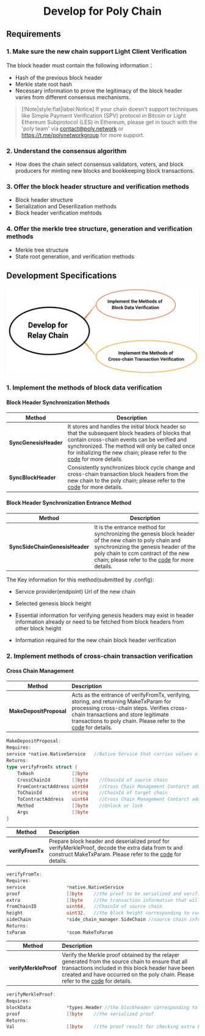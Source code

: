 <h1 align="center">Develop for Poly Chain</h1>

## Requirements

### 1. Make sure the new chain support Light Client Verification

The block header must contain the following information：
- Hash of the previous block header
- Merkle state root hash
- Necessary information to prove the legitimacy of the block header varies from different consensus mechanisms.

> [!Note|style:flat|label:Notice]
> If your chain doesn't support techniques like Simple Payment Verification (SPV) protocol in Bitcoin or Light Ethereum Subprotocol (LES) in Ethereum, please get in touch with the 'poly team' via <a href="mailto:contact@poly.network">contact@poly.network</a> or https://t.me/polynetworkgroup for more support.

### 2. Understand the consensus algorithm

- How does the chain select consensus validators, voters, and block producers for minting new blocks and bookkeeping block transactions. 

### 3. Offer the block header structure and verification methods
- Block header structure
- Serialization and Deserilization methods
- Block header verification mehtods

### 4. Offer the merkle tree structure, generation and verification methods

- Merkle tree structure
- State root generation, and verification methods

## Development Specifications

<div align=center><img src="resources/relay_chain_development.png" alt=""/></div>

### 1. Implement the methods of block data verification

#### Block Header Synchronization Methods

| Method                | Description                                                                                                                                                                                                                                                                                                                                                                         |
| --------------------- |-------------------------------------------------------------------------------------------------------------------------------------------------------------------------------------------------------------------------------------------------------------------------------------------------------------------------------------------------------------------------------------|
| **SyncGenesisHeader** | It stores and handles the initial block header so that the subsequent block headers of blocks that contain cross-chain events can be verified and synchronized. The method will only be called once for initializing the new chain; please refer to the [code](https://github.com/polynetwork/poly/blob/master/native/service/header_sync/eth/header_sync.go#L61) for more details. |
| **SyncBlockHeader**   | Consistently synchronizes block cycle change and cross-chain transaction block headers from the new chain to the poly chain; please refer to the [code](https://github.com/polynetwork/poly/blob/master/native/service/header_sync/eth/header_sync.go#L99) for more details.                                                                                                        |


#### Block Header Synchronization Entrance Method

| Method                         | Description                                                                                                                                                                                                                                                                                                              |
| ------------------------------ |--------------------------------------------------------------------------------------------------------------------------------------------------------------------------------------------------------------------------------------------------------------------------------------------------------------------------|
| **SyncSideChainGenesisHeader** | It is the entrance method for synchronizing the genesis block header of the new chain to poly chain and synchronizing the genesis header of the poly chain to ccm contract of the new chain; please refer to the [code](https://github.com/polynetwork/poly-io-test/blob/master/cmd/tools/run.go#L607) for more details. |

The Key information for this method(submitted by .config):

- Service provider(endpoint) Url of the new chain

- Selected genesis block height

- Essential information for verifying genesis headers may exist in header information already or need to be fetched from block headers from other block height

- Information required for the new chain block header verification


### 2. Implement methods of cross-chain transaction verification

#### Cross Chain Management

| Method                  | Description                                                  |
| ----------------------- | :----------------------------------------------------------- |
| **MakeDepositProposal** | Acts as the entrance of verifyFromTx, verifying, storing, and returning MakeTxParam for processing cross-chain steps. Verifies cross-chain transactions and store legitimate transactions to poly chain.  Please refer to the [code](https://github.com/polynetwork/poly/blob/master/native/service/cross_chain_manager/eth/eth_handler.go#L34) for details. |

```go
MakeDepositProposal:
Requires:
service *native.NativeService   //Native Service that carries values of information of cross-chain events
Returns:
type verifyFromTx struct {
	TxHash              []byte    
	CrossChainId        []byte    //ChainId of source chain
	FromContractAddress uint64    //Cross Chain Management Contarct address of source chain
	ToChainId           string    //ChainId of target chain
	ToContractAddress   uint64    //Cross Chain Management Contarct address of target chain
	Method              []byte    //Unlock or lock
	Args                []byte
}
```
| Method           | Description                                                  |
| ---------------- | :----------------------------------------------------------- |
| **verifyFromTx** | Prepare block header and deserialized proof for verifyMerkleProof, decode the extra data from tx and construct MakeTxParam. Please refer to the [code](https://github.com/polynetwork/poly/blob/4323af5cfcd2a3277653d5bdc4db015cd9755fee/native/service/cross_chain_manager/eth/utils.go#L41) for details. |

```go
verifyFromTx:
Requires:
service               *native.NativeService  
proof                 []byte    //the proof to be serialized and verified
extra                 []byte    //the transaction information that will be used for constructing verifyFromTx
fromChainID           uint64,   //ChainId of source chain
height                uint32,   //the block height corresponding to current transaction event
sideChain             *side_chain_manager.SideChain //source chain information that contains ccm contract address
Returns:
txParam               *scom.MakeTxParam 
```
| Method                | Description                                                  |
| --------------------- | :----------------------------------------------------------- |
| **verifyMerkleProof** | Verify the Merkle proof obtained by the relayer generated from the source chain to ensure that all transactions included in this block header have been created and have occurred on the poly chain. Please refer to the [code](https://github.com/polynetwork/poly/blob/4323af5cfcd2a3277653d5bdc4db015cd9755fee/native/service/cross_chain_manager/eth/utils.go#L88) for details. |

```go
verifyMerkleProof:
Requires:
blockData             *types.Header //the blockheader corresponding to current transaction event  
proof                 []byte    //the serialized proof
Returns:
Val                   []byte    //the proof result for checking extra before constructing verifyFromTx
```
